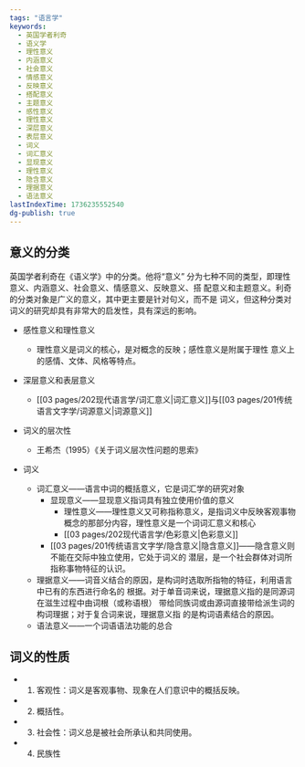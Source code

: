 ```yaml
---
tags: "语言学"
keywords:
  - 英国学者利奇
  - 语义学
  - 理性意义
  - 内涵意义
  - 社会意义
  - 情感意义
  - 反映意义
  - 搭配意义
  - 主题意义
  - 感性意义
  - 理性意义
  - 深层意义
  - 表层意义
  - 词义
  - 词汇意义
  - 显现意义
  - 理性意义
  - 隐含意义
  - 理据意义
  - 语法意义
lastIndexTime: 1736235552540
dg-publish: true
---
```

## 意义的分类
英国学者利奇在《语义学》中的分类。他将“意义” 分为七种不同的类型，即理性意义、内涵意义、社会意义、情感意义、反映意义、搭 配意义和主题意义。利奇的分类对象是广义的意义，其中更主要是针对句义，而不是 词义，但这种分类对词义的研究却具有非常大的启发性，具有深远的影响。
- 感性意义和理性意义
	- 理性意义是词义的核心，是对概念的反映；感性意义是附属于理性 意义上的感情、文体、风格等特点。
- 深层意义和表层意义
	- [[03 pages/202现代语言学/词汇意义\|词汇意义]]与[[03 pages/201传统语言文字学/词源意义\|词源意义]]
- 词义的层次性
	- 王希杰（1995）《关于词义层次性问题的思索》

- 词义
	- 词汇意义——语言中词的概括意义，它是词汇学的研究对象
		- 显现意义——显现意义指词具有独立使用价值的意义
			- 理性意义——理性意义又可称指称意义，是指词义中反映客观事物概念的那部分内容，理性意义是一个词词汇意义和核心
			- [[03 pages/202现代语言学/色彩意义\|色彩意义]]
		- [[03 pages/201传统语言文字学/隐含意义\|隐含意义]]——隐含意义则不能在交际中独立使用，它处于词义的 潜层，是一个社会群体对词所指称事物特征的认识。
	- 理据意义——词音义结合的原因，是构词时选取所指物的特征，利用语言中已有的东西进行命名的 根据。对于单音词来说，理据意义指的是同源词在滋生过程中由词根（或称语根） 带给同族词或由源词直接带给派生词的构词理据；对于复合词来说，理据意义指 的是构词语素结合的原因。
	- 语法意义——一个词语语法功能的总合

## 词义的性质
- 1. 客观性：词义是客观事物、现象在人们意识中的概括反映。
- 2. 概括性。
- 3. 社会性：词义总是被社会所承认和共同使用。
- 4. 民族性
